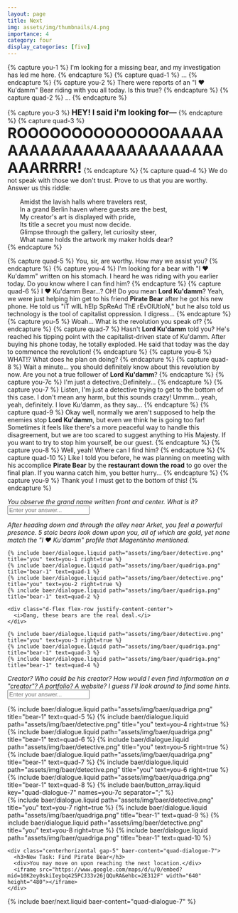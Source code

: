 ```yaml
---
layout: page
title: Next
img: assets/img/thumbnails/4.png
importance: 4
category: four
display_categories: [five]
---
```


{% capture you-1 %}
  I'm looking for a missing bear, and my investigation has led me here.
{% endcapture %}
{% capture quad-1 %}
  ...
{% endcapture %}
{% capture you-2 %}
  There were reports of an "I &#x2764;&#xfe0f; Ku'damm" Bear riding with you all today. Is this true?
{% endcapture %}
{% capture quad-2 %}
  ...
{% endcapture %}

{% capture you-3 %}
  <b style="font-size: 1.1rem">HEY! I said i'm looking for—</b>
{% endcapture %}
{% capture quad-3 %}
  <b style="font-size: 2rem">ROOOOOOOOOOOOOOAAAAAAAAAAAAAAAAAAAAAAAAAAAARRRR!</b>
{% endcapture %}
{% capture quad-4 %}
  We do not speak with those we don't trust. Prove to us that you are worthy. Answer us this riddle:
  <div style="margin-left: 2em">
  Amidst the lavish halls where travelers rest,<br>
  In a grand Berlin haven where guests are the best,<br>
  My creator's art is displayed with pride,<br>
  Its title a secret you must now decide.<br>
  Glimpse through the gallery, let curiosity steer,<br>
  What name holds the artwork my maker holds dear?
  </div>
{% endcapture %}

{% capture quad-5 %}
  You, sir, are worthy. How may we assist you?
{% endcapture %}
{% capture you-4 %}
  I'm looking for a bear with "I &#x2764;&#xfe0f; Ku'damm" written on his stomach. I heard he was riding with you earlier today. Do you know where I can find him?
{% endcapture %}
{% capture quad-6 %}
  I &#x2764;&#xfe0f; Ku'damm Bear…? OH! Do you mean <b>Lord Ku'damm</b>? Yeah, we were just helping him get to his friend <b>Pirate Bear</b> after he got his new phone. He told us "iT wIlL hElp SpReAd ThE rEvOlUtIoN," but he also told us technology is the tool of capitalist oppression. I digress...
{% endcapture %}
{% capture you-5 %}
  Woah… What is the revolution you speak of?
{% endcapture %}
{% capture quad-7 %}
  Hasn't <b>Lord Ku'damm</b> told you? He's reached his tipping point with the capitalist-driven state of Ku'damm. After buying his phone today, he totally exploded. He said that today was the day to commence the revolution!
{% endcapture %}
{% capture you-6 %}
  WHAT!? What does he plan on doing?
{% endcapture %}
{% capture quad-8 %}
  Wait a minute… you should definitely know about this revolution by now. Are you not a true follower of <b>Lord Ku'damm</b>?
{% endcapture %}
{% capture you-7c %}
  I'm just a detective.;Definitely...
{% endcapture %}
{% capture you-7 %}
  <span baer-content="quad-dialogue-7" baer-option="0">Listen, I'm just a detective trying to get to the bottom of this case. I don't mean any harm, but this sounds crazy! </span>
<span baer-content="quad-dialogue-7" baer-option="1">Ummm... yeah, yeah, definitely. I love Ku'damm, as they say...</span>
{% endcapture %}
{% capture quad-9 %}
  Okay well, normally we aren't supposed to help the enemies stop <b>Lord Ku'damm</b>, but even we think he is going too far! Sometimes it feels like there's a more peaceful way to handle this disagreement, but we are too scared to suggest anything to His Majesty. If you want to try to stop him yourself, be our guest.
{% endcapture %}
{% capture you-8 %}
  Well, yeah! Where can I find him?
{% endcapture %}
{% capture quad-10 %}
  Like I told you before, he was planning on meeting with his accomplice <b>Pirate Bear</b> by the <b>restaurant down the road</b> to go over the final plan. If you wanna catch him, you better hurry...
{% endcapture %}
{% capture you-9 %}
  Thank you! I must get to the bottom of this!
{% endcapture %}

<div class="baer-dialogue-group">
  <div class="d-flex flex-column align-items-center gap-5">
    <i>You observe the grand name written front and center. What is it?</i>
    <form baer-key="quadriga-unlock">
      <input placeholder="Enter your answer...">
    </form>
  </div>

  <div class="baer-dialogue-group" baer-content="quadriga-unlock">
    <div class="d-flex flex-column align-center gap-5">
      <i>After heading down and through the alley near Arket, you feel a powerful presence.</i>
      <i>5 stoic bears look down upon you, all of which are gold, yet none match the "I &#x2764;&#xfe0f; Ku'damm" profile that Magentinho mentioned.</i>
    </div>
  
    {% include baer/dialogue.liquid path="assets/img/baer/detective.png" title="you" text=you-1 right=true %}
    {% include baer/dialogue.liquid path="assets/img/baer/quadriga.png" title="bear-1" text=quad-1 %}
    {% include baer/dialogue.liquid path="assets/img/baer/detective.png" title="you" text=you-2 right=true %}
    {% include baer/dialogue.liquid path="assets/img/baer/quadriga.png" title="bear-1" text=quad-2 %}
    
    <div class="d-flex flex-row justify-content-center">
      <i>Dang, these bears are the real deal.</i>
    </div>

    {% include baer/dialogue.liquid path="assets/img/baer/detective.png" title="you" text=you-3 right=true %}
    {% include baer/dialogue.liquid path="assets/img/baer/quadriga.png" title="bear-1" text=quad-3 %}
    {% include baer/dialogue.liquid path="assets/img/baer/quadriga.png" title="bear-1" text=quad-4 %}
  </div>

  <div class="d-flex flex-column align-items-center gap-5" baer-content="quadriga-unlock">
    <i>Creator? Who could be his creator? How would I even find information on a "creator"? A portfolio? A website? I guess I'll look around to find some hints.</i>
    <form baer-key="quadriga-riddle">
        <input placeholder="Enter your answer...">
    </form>
  </div>

  <div class="baer-dialogue-group" baer-content="quadriga-riddle">
    {% include baer/dialogue.liquid path="assets/img/baer/quadriga.png" title="bear-1" text=quad-5 %}
    {% include baer/dialogue.liquid path="assets/img/baer/detective.png" title="you" text=you-4 right=true %}
    {% include baer/dialogue.liquid path="assets/img/baer/quadriga.png" title="bear-1" text=quad-6 %}
    {% include baer/dialogue.liquid path="assets/img/baer/detective.png" title="you" text=you-5 right=true %}
    {% include baer/dialogue.liquid path="assets/img/baer/quadriga.png" title="bear-1" text=quad-7 %}
    {% include baer/dialogue.liquid path="assets/img/baer/detective.png" title="you" text=you-6 right=true %}
    {% include baer/dialogue.liquid path="assets/img/baer/quadriga.png" title="bear-1" text=quad-8 %}
    {% include baer/button_array.liquid key="quad-dialogue-7" names=you-7c separator=";" %}
  </div>

  <div class="baer-dialogue-group" baer-content="quad-dialogue-7">
    {% include baer/dialogue.liquid path="assets/img/baer/detective.png" title="you" text=you-7 right=true %}
    {% include baer/dialogue.liquid path="assets/img/baer/quadriga.png" title="bear-1" text=quad-9 %}
    {% include baer/dialogue.liquid path="assets/img/baer/detective.png" title="you" text=you-8 right=true %}
    {% include baer/dialogue.liquid path="assets/img/baer/quadriga.png" title="bear-1" text=quad-10 %}

    <div class="centerhorizontal gap-5" baer-content="quad-dialogue-7">
      <h3>New Task: Find Pirate Bear</h3>
      <div>You may move on upon reaching the next location.</div>
      <iframe src="https://www.google.com/maps/d/u/0/embed?mid=10K2ey0skiIeybq425PCJ33v26jQQuRA&ehbc=2E312F" width="640" height="480"></iframe>
    </div>
  </div>
</div>

{% include baer/next.liquid baer-content="quad-dialogue-7" %}
